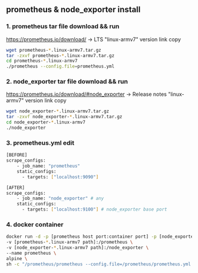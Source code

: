 ## prometheus & node_exporter install

### 1. prometheus tar file download && run

https://prometheus.io/download/ -> LTS "linux-armv7" version link copy
```bash
wget prometheus-*.linux-armv7.tar.gz
tar -zxvf prometheus-*.linux-armv7.tar.gz
cd prometheus-*.linux-armv7
./prometheus --config.file=prometheus.yml
```

### 2. node_exporter tar file download && run

https://prometheus.io/download/#node_exporter -> Release notes "linux-armv7" version link copy
```bash
wget node_exporter-*.linux-armv7.tar.gz
tar -zxvf node_exporter-*.linux-armv7.tar.gz
cd node_exporter-*.linux-armv7
./node_exporter
```

### 3. prometheus.yml edit
```bash
[BEFORE]
scrape_configs:
    - job_name: "prometheus"
    static_configs:
      - targets: ["localhost:9090"]

[AFTER]
scrape_configs:
    - job_name: "node_exporter" # any
    static_configs:
      - targets: ["localhost:9100"] # node_exporter base port
```

### 4. docker container
```bash
docker run -d -p [prometheus host port:container port] -p [node_exporter host port:container port]\
-v [prometheus-*.linux-armv7 path]:/prometheus \
-v [node_exporter-*.linux-armv7 path]:/node_exporter \
--name prometheus \
alpine \
sh -c "/prometheus/prometheus --config.file=/prometheus/prometheus.yml & /node_exporter/node_exporter"
```


